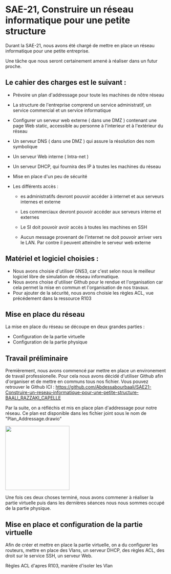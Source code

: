 # SAE-21, Construire un réseau informatique pour une petite structure

Durant la SAE-21, nous avons été chargé de mettre en place un réseau informatique pour une petite entreprise. 

Une tâche que nous seront certainement amené à réaliser dans un futur proche.

## Le cahier des charges est le suivant :

- Prévoire un plan d'addressage pour toute les machines de nôtre réseau

- La structure de l'entreprise comprend un service administratif, un service commercial et un service informatique

- Configurer un serveur web externe ( dans une DMZ ) contenant une page Web static, accessible au personne à l'interieur et à l'extérieur du réseau

- Un serveur DNS ( dans une DMZ ) qui assure la résolution des nom symbolique

- Un serveur Web interne ( Intra-net )

- Un serveur DHCP, qui fournira des IP à toutes les machines du réseau

- Mise en place d'un peu de sécurité

- Les différents accès : 
    - es administratifs devront pouvoir accéder à internet et aux serveurs internes et externe

    - Les commerciaux devront pouvoir accéder aux serveurs interne et externes

    - Le SI doit pouvoir avoir accès à toutes les machines en SSH

    - Aucun message provenant de l’internet ne doit pouvoir arriver vers le LAN. Par contre il peuvent atteindre le serveur web externe

## Matériel et logiciel choisies : 

- Nous avons choisie d'utiliser GNS3, car c'est selon nous le meilleur logiciel libre de simulation de réseau informatique.
- Nous avons choise d'utiliser Github pour le rendue et l'organisation car cela permet la mise en commun et l'organisation de nos travaux.
- Pour ajouter de la sécurité, nous avons choisie les règles ACL, vue précédement dans la ressource R103

## Mise en place du réseau

La mise en place du réseau se découpe en deux grandes parties :

- Configuration de la partie virtuelle
- Configuration de la partie physique


## Travail préliminaire

Premièrement, nous avons commencé par mettre en place un environement de travail professionelle. Pour cela nous avons décidé d'utiliser Github afin d'organiser et de mettre en communs tous nos fichier. Vous pouvez retrouver le Github ICI : https://github.com/Abdessabourbaali/SAE21-Construire-un-reseau-informatique-pour-une-petite-structure-BAALI_RAZZAKI_CAPELLE

Par la suite, on a réfléchis et mis en place plan d'addressage pour notre réseau. Ce plan est disponible dans les fichier joint sous le nom de "Plan_Addressage.drawio"

<img src="https://github.com/Abdessabourbaali/SAE21-Construire-un-reseau-informatique-pour-une-petite-structure-BAALI_RAZZAKI_CAPELLE/blob/main/Plan_Addressage.png" style="width: 200px">

Une fois ces deux choses terminé, nous avons commener à réaliser la partie virtuelle puis dans les dernières séances nous nous sommes occupé de la partie physique.

## Mise en place et configuration de la partie virtuelle

Afin de créer et mettre en place la partie virtuelle, on a du configurer les routeurs, mettre en place des Vlans, un serveur DHCP, des règles ACL, des droit sur le service SSH, un serveur Web.
















Règles ACL d'apres R103, manière d'isoler les Vlan